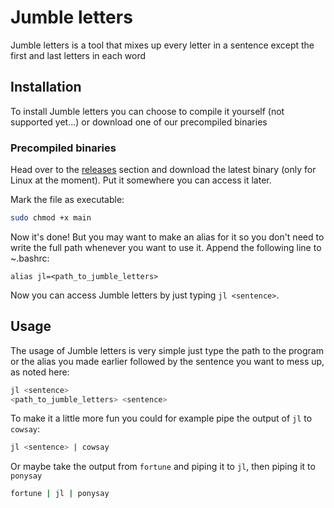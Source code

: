 # Jumble letters
Jumble letters is a tool that mixes up every letter in a sentence except the first and last letters in each word

## Installation
To install Jumble letters you can choose to compile it yourself (not supported yet...) or download one of our precompiled binaries

### Precompiled binaries
Head over to the [releases](https://github.com/IsakTheHacker/jumble-letters/releases) section and download the latest binary (only for Linux at the moment). Put it somewhere you can access it later.

Mark the file as executable:
```bash
sudo chmod +x main
```

Now it's done! But you may want to make an alias for it so you don't need to write the full path whenever you want to use it. Append the following line to ~.bashrc:
```
alias jl=<path_to_jumble_letters>
```
Now you can access Jumble letters by just typing `jl <sentence>`.

## Usage
The usage of Jumble letters is very simple just type the path to the program or the alias you made earlier followed by the sentence you want to mess up, as noted here:

```bash
jl <sentence>
<path_to_jumble_letters> <sentence>
```

To make it a little more fun you could for example pipe the output of `jl` to `cowsay`:
```bash
jl <sentence> | cowsay
```
Or maybe take the output from `fortune` and piping it to `jl`, then piping it to `ponysay`
```bash
fortune | jl | ponysay
```
